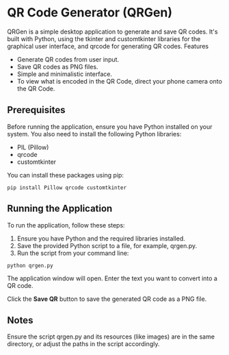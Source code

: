 # QR Code Generator (QRGen)

QRGen is a simple desktop application to generate and save QR codes. It's built with Python, using the tkinter and customtkinter libraries for the graphical user interface, and qrcode for generating QR codes.
Features

- Generate QR codes from user input.
- Save QR codes as PNG files.
- Simple and minimalistic interface.
- To view what is encoded in the QR Code, direct your phone camera onto the QR Code.

## Prerequisites

Before running the application, ensure you have Python installed on your system. You also need to install the following Python libraries:

- PIL (Pillow)
- qrcode
- customtkinter

You can install these packages using pip:

```
pip install Pillow qrcode customtkinter
```

## Running the Application

To run the application, follow these steps:

1. Ensure you have Python and the required libraries installed.
2. Save the provided Python script to a file, for example, qrgen.py.
3. Run the script from your command line:

```
python qrgen.py
```    

The application window will open. Enter the text you want to convert into a QR code.

Click the **Save QR** button to save the generated QR code as a PNG file.

## Notes
Ensure the script qrgen.py and its resources (like images) are in the same directory, or adjust the paths in the script accordingly.